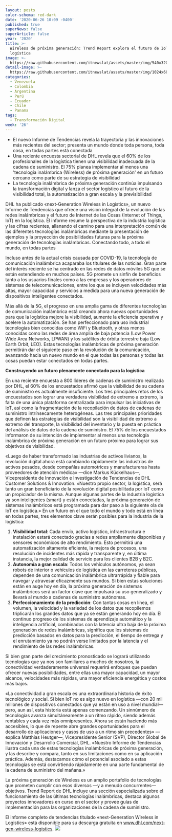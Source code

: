 ```yaml
---
layout: posts
color-schema: red-dark
date: '2020-06-26 10:09 -0400'
published: true
superNews: false
superArticle: false
year: '2020'
title: >-
  Wireless de próxima generación: Trend Report explora el futuro de IoT en la
  logística
image: >-
  https://raw.githubusercontent.com/itnewslat/assets/master/img/540x320/Despacho-DHL-p.jpg
detail-image: >-
  https://raw.githubusercontent.com/itnewslat/assets/master/img/1024x680/Despacho-DHL-g.jpg
categories:
  - Venezuela
  - Colombia
  - Argentina
  - Perú
  - Ecuador
  - Chile
  - Panama
tags:
  - Transformación Digital
week: '26'
---
```

- El nuevo Informe de Tendencias revela la trayectoria y las innovaciones más recientes del sector; presenta un mundo donde toda persona, toda cosa, en todas partes está conectada
- Una reciente encuesta sectorial de DHL revela que el 60% de los profesionales de la logística tienen una visibilidad inadecuada de la cadena de suministro. El 75% planea implementar al menos una 'tecnología inalámbrica (Wireless) de próxima generación' en un futuro cercano como parte de su estrategia de visibilidad
- La tecnología inalámbrica de próxima generación continúa impulsando la transformación digital y lanza el sector logístico al futuro de la visibilidad total, la automatización a gran escala y la previsibilidad

DHL ha publicado «next-Generation Wireless in Logistics», un nuevo Informe de Tendencias que ofrece una visión integral de la evolución de las redes inalámbricas y el futuro de Internet de las Cosas (Internet of Things, IoT) en la logística. El informe resume la perspectiva de la industria logística y las cifras recientes, allanando el camino para una interpretación común de las diferentes tecnologías inalámbricas mediante la presentación de ejemplos y la proyección de posibilidades futuras para la próxima generación de tecnologías inalámbricas.
Conectando todo, a todo el mundo, en todas partes

Incluso antes de la actual crisis causada por COVID-19, la tecnología de comunicación inalámbrica acaparaba los titulares de las noticias. Gran parte del interés reciente se ha centrado en las redes de datos móviles 5G que se están extendiendo en muchos países. 5G promete un sinfín de beneficios tanto a los usuarios finales como a las empresas y los operadores de sistemas de telecomunicaciones, entre los que se incluyen velocidades más altas, mayor capacidad y servicios a medida para una nueva generación de dispositivos inteligentes conectados.

Más allá de la 5G, el progreso en una amplia gama de diferentes tecnologías de comunicación inalámbrica está creando ahora nuevas oportunidades para que la logística mejore la visibilidad, aumente la eficiencia operativa y acelere la automatización. Se han perfeccionado para uso industrial tecnologías bien conocidas como WiFi y Bluetooth, y otras menos conocidas como las redes de área amplia de baja potencia (Low Power Wide Area Networks, LPWAN) y los satélites de órbita terrestre baja (Low Earth Orbit, LEO). Estas tecnologías inalámbricas de próxima generación permitirán dar el siguiente paso en la revolución de la comunicación, avanzando hacia un nuevo mundo en el que todas las personas y todas las cosas puedan estar conectados en todas partes. 

**Construyendo un futuro plenamente conectado para la logística**

En una reciente encuesta a 800 líderes de cadenas de suministro realizada por DHL, el 60% de los encuestados afirmó que la visibilidad de su cadena de suministro es actualmente insuficiente. Los tres principales retos de los encuestados son lograr una verdadera visibilidad de extremo a extremo, la falta de una única plataforma centralizada para impulsar las iniciativas de IoT, así como la fragmentación de la recopilación de datos de cadenas de suministro intrínsecamente heterogéneas. Las tres principales prioridades que definen las estrategias de visibilidad son la visibilidad de extremo a extremo del transporte, la visibilidad del inventario y la puesta en práctica del análisis de datos de la cadena de suministro. El 75% de los encuestados informaron de su intención de implementar al menos una tecnología inalámbrica de próxima generación en un futuro próximo para lograr sus objetivos de visibilidad.

«Luego de haber transformado las industrias de activos livianos, la revolución digital ahora está cambiando rápidamente las industrias de activos pesados, desde compañías automotrices y manufactureras hasta proveedores de atención médica» —dice Markus Kückelhaus—, Vicepresidente de Innovación e Investigación de Tendencias de DHL Customer Solutions & Innovation. «Nuestro propio sector, la logística, será tanto un gran beneficiario de la revolución digital posibilitada por IoT como un propiciador de la misma. Aunque algunas partes de la industria logística ya son inteligentes (smart) y están conectadas, la próxima generación de sistemas inalámbricos está programada para dar paso a la siguiente ola de IoT en logística.» En un futuro en el que todo el mundo y todo está en línea en todas partes, tres elementos clave serán posibles para la industria de la logística:

1.	**Visibilidad total**: Cada envío, activo logístico, infraestructura e instalación estará conectado gracias a redes ampliamente disponibles y sensores económicos de alto rendimiento. Esto permitirá una automatización altamente eficiente, la mejora de procesos, una resolución de incidentes más rápida y transparente y, en última instancia, la mejor calidad de servicio para los clientes B2B y B2C.
2.	**Autonomía a gran escala**: Todos los vehículos autónomos, ya sean robots de interior o vehículos de logística en las carreteras públicas, dependen de una comunicación inalámbrica ultrarrápida y fiable para navegar y atravesar eficazmente sus mundos. Si bien estas soluciones están en auge hoy en día, la próxima generación de sistemas inalámbricos será un factor clave que impulsará su uso generalizado y llevará al mundo a cadenas de suministro autónomas.
3.	**Perfeccionamiento de la predicción**: Con tantas cosas en línea, el volumen, la velocidad y la variedad de los datos que recopilemos triplicarán los grandes datos que ya se están generando hoy en día. El continuo progreso de los sistemas de aprendizaje automático y la inteligencia artificial, combinados con la latencia ultra baja de la próxima generación de redes inalámbricas, significa que los sistemas de predicción basados en datos para la predicción, el tiempo de entrega y el enrutamiento ya no podrán verse limitados por la latencia y el rendimiento de las redes inalámbricas. 

Si bien gran parte del crecimiento pronosticado se logrará utilizando tecnologías que ya nos son familiares a muchos de nosotros, la conectividad verdaderamente universal requerirá enfoques que puedan ofrecer nuevas posibilidades, entre ellas una mayor capacidad, un mayor alcance, velocidades más rápidas, una mayor eficiencia energética y costos más bajos. 

«La conectividad a gran escala es una extraordinaria historia de éxito tecnológico y social. Si bien IoT no es algo nuevo en logística —con 20 mil millones de dispositivos conectados que ya están en uso a nivel mundial— pero, aun así, esta historia está apenas comenzando. Un sinnúmero de tecnologías avanza simultáneamente a un ritmo rápido, siendo además rentables y cada vez más omnipresentes. Ahora se están haciendo más accesibles, lo que de repente abre grandes oportunidades para el desarrollo de aplicaciones y casos de uso a un ritmo sin precedentes» —explica Matthias Heutger—, Vicepresidente Senior (SVP), Director Global de Innovación y Desarrollo Comercial, DHL. «Nuestro Informe de Tendencias ilustra cada una de estas tecnologías inalámbricas de próxima generación, y las describe y compara, tanto en sus limitaciones como en su aplicación práctica. Además, destacamos cómo el potencial asociado a estas tecnologías se está convirtiendo rápidamente en una parte fundamental de la cadena de suministro del mañana.»

La próxima generación de Wireless es un amplio portafolio de tecnologías que prometen cumplir con esos diversos —y a menudo concurrentes— objetivos. Trend Report de DHL incluye una sección especializada sobre el funcionamiento de las últimas tecnologías inalámbricas, destaca algunos proyectos innovadores en curso en el sector y provee guías de implementación para las organizaciones de la cadena de suministro. 

El informe completo de tendencias titulado «next-Generation Wireless in Logistics» está disponible para su descarga gratuita en www.dhl.com/next-gen-wireless-logistics.
<img src="https://tracker.metricool.com/c3po.jpg?hash=56f88a41e39ab42c063cc51676587a04"/>